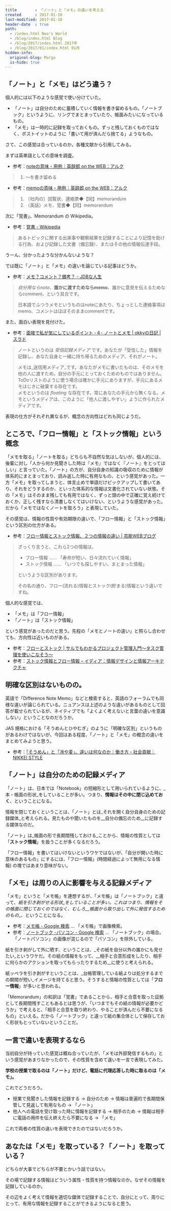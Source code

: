 ```yaml
---
title        : 「ノート」と「メモ」の違いを考える
created      : 2017-01-10
last-modified: 2017-01-10
header-date  : true
path:
  - /index.html Neo's World
  - /blog/index.html Blog
  - /blog/2017/index.html 2017年
  - /blog/2017/01/index.html 01月
hidden-info:
  original-blog: Murga
  is-hide: true
---
```


## 「ノート」と「メモ」はどう違う？

個人的には以下のような感覚で使い分けていた。

- 「ノート」は自分のために蓄積していく情報を書き留めるもの。「ノートブック」というように、リングでまとまっていたり、帳面みたいになっているもの。
- 「メモ」は一時的に記録を取っておくもの。ずっと残しておくものではなく、ポストイットのように「書いて用が済んだら捨てる」ようなもの。

さて、この感覚は合っているのか。各種文献から引用してみる。

まずは英単語としての意味を調査。

- 参考：[noteの意味・用例｜英辞郎 on the WEB：アルク](http://eow.alc.co.jp/search?q=note)

> 1. ～を書き留める

- 参考：[memoの意味・用例｜英辞郎 on the WEB：アルク](http://eow.alc.co.jp/search?q=memo)

> 1. 〔社内の〕回覧状、連絡票◆【同】memorandum
> 2. 〈英話〉メモ、覚書◆【同】memorandum

次に「覚書」、Memorandum の Wikipedia。

- 参考：[覚書 - Wikipedia](https://ja.wikipedia.org/wiki/%E8%A6%9A%E6%9B%B8)

> あるトピックに関する出来事や観察結果を記録することにより記憶を助ける行為、および記録した文書（備忘録）、またはその他の情報伝達手段。

うーん、分かったような分かんないような？

では既に「ノート」と「メモ」の違いを論じている記事はどうか。

- 参考：[メモ？コメント？備考？ - JDBな人生](http://jabnz.blog69.fc2.com/blog-entry-933.html)

> _自分用ならnote_、__誰かに渡すためならmemo__、誰かに意見を伝えるためならcomment、という具合です。
> 
> 日本語でふつうメモというものはnoteにあたり、ちょっとした連絡事項はmemo、コメントはほぼそのままcommentです。

また、面白い表現を見付けた。

- 参考：[面接で私が気にしているポイント -４- ノートとメモ | okkyの日記 | スラド](https://srad.jp/~okky/journal/518085/)

> ノートというのは _受信記録メディア_ です。あなたが「受信した」情報を記録し、あなた自身と一緒に持ち帰るためのメディア、それがノート。
> 
> メモは_送信用メディア_です。あなたがメモに書いたものは、そのメモを他の人に渡すため。自分の手元にとっておくためのものではありません。ToDoリストのように使う場合は確かに手元にありますが、手元にあるメモはじきに破棄する存在です。  
> メモというのは _floating_ な存在です。常にあなたの手元から無くなる。メモというメディアは、このように「他人に渡しやすい」ように作られたメディアです。

表現の仕方がそれぞれ異なるが、概念の方向性はどれも同じようだ。

## ところで、「フロー情報」と「ストック情報」という概念

「メモを取る」「ノートを取る」どちらも不自然な気はしないが、個人的には、後輩に対し「人から何か見聞きした時は『メモ』ではなく『ノート』をとってほしい」と言っていた。「ノート」の方が、自分自身の知識の吸収のために情報が体系的にまとまっており、読み返した時に有用なもの、という感覚があった。一方「メモ」を取ってしまうと、体言止めで単語だけピックアップして書いてあり、それをどうするのか、といった体系的な情報は文書化されていない状態。その「メモ」はそのまま残しても有用ではなく、ずっと頭の中で正確に覚え続けておくか、正しく残すなら清書しなくてはいけない、というような感覚があった。だから「メモではなくノートを取ろう」と表現していた。

その感覚は、情報の性質や有効期限の違いで、「フロー情報」と「ストック情報」という区別の仕方がある。

- 参考：[フロー情報とストック情報、２つの情報の違い | 芸能WEBブログ](http://no2000.com/website/19/)

> ざっくり言うと、これら2つの情報は、
> 
> - フロー情報 …… 「寿命が短い、日々流れていく情報」
> - ストック情報 …… 「いつでも探しやすい、まとまった情報」
> 
> というような区別があります。
> 
> その名の通り、フロー(流れる)情報とストック(貯まる)情報という違いですね。

個人的な感覚では、

- 「メモ」は「フロー情報」
- 「ノート」は「ストック情報」

という感覚があったのだと思う。先程の「メモとノートの違い」と照らし合わせても、方向性は近いものがある。

- 参考：[フローとストック | サルでもわかるプロジェクト管理入門〜タスク管理を使いこなそう〜](https://www.backlog.jp/pm-guide/practice/practice5/practice5_3)
- 参考：[ストック情報とフロー情報 – イディア：情報デザインと情報アーキテクチャ](http://www.idia.jp/report/stock-and-flow-information/)

## 明確な区別はないものの。

英語で「Difference Note Memo」などと検索すると、英語のフォーラムでも同様な違いが論じられている。ニュアンスは上述のような違いがあるものとして回答が載せられているが、ネイティブでも「よくよく考えないと言葉の違いを意識しない」ということなのだろうか。

JAS 規格における「そうめんとひやむぎ」のように「明確な区別」というものがあるわけではないが、今回はある程度、「ノート」と「メモ」の概念の違いをまとめてみようと思う。

- 参考：[「そうめん」と「冷や麦」、違いは何なのか｜働き方・社会貢献｜NIKKEI STYLE](http://style.nikkei.com/article/DGXNASDB18002_Y4A710C1000000)

## 「ノート」は自分のための記録メディア

「ノート」は、日本では「Notebook」の短縮形として用いられているように、_本・帳面の形状_をしていることが多い。つまり、__情報はその中に閉じ込めておく__、ということになる。

情報を閉じておくということは、「ノート」とは_それを開く自分自身のための記録媒体_と考えられる。見たものや聞いたものを__自分の備忘のため__に記録する媒体なのだ。

「ノート」は_帳面の形で長期間残しておける_ことから、情報の性質としては「__ストック情報__」を扱うことが多くなるだろう。

「フロー情報」を書いてはいけないというワケではないが、「自分が開いた時に意味のあるもの」にするには、「フロー情報」(時間経過によって無用になる情報) の塊ではあまり意味がない。

## 「メモ」は周りの人に影響を与える記録メディア

「メモ」というと「メモ帳」を連想するが、「メモ帳」は「ノートブック」と違って、_紙を引き剥がせる形状_をしていることが多い。これはつまり、情報をその帳面に閉じておくのではなく、むしろ__帳面から取り出して外に発信するためのもの__、ということになる。

- 参考：[メモ帳 - Google 検索](https://www.google.co.jp/search?q=メモ帳&tbm=isch) … 「メモ帳」で画像検索。
- 参考：[ノートブック -パソコン - Google 検索](https://www.google.co.jp/search?q=ノートブック+-パソコン&tbm=isch) … 「ノートブック」の場合。「ノートパソコン」の画像が混じるので「パソコン」を除外している。

紙を引き剥がして外に晒す、ということは、_その紙を自分以外の誰かにも見せたい_というワケだ。その紙の情報をもって、__相手と合意形成をしたり、相手に何らかのアクションを取ってもらったりするため__に使うと考えられる。

紙ッペラを引き剥がすということは、_台帳管理している紙よりは処分するまでの期間が短い_イメージを持てると思う。そうすると情報の性質としては「__フロー情報__」が多いと思われる。

「Memorandum」の和訳は「覚書」であることから、相手と合意を取った証拠として長期間残すこともあるとは思うが、「いつまでもその紙の情報が必要かどうか」で考えると、「相手と合意を取り終わり、やることが済んだら不要になるもの」といえる。だから「ノートブック」と違って紙の集合体として保存しておく形状もとっていないということだ。

## 一言で違いを表現するなら

当初自分が持っていた感覚は概ね合っていたが、「メモは外部発信するもの」という感覚があまりなかったので、その性質を含めて違いを一言で表現してみた。

__学校の授業で取るのは「ノート」だけど、電話に代理応答した時に取るのは「メモ」。__

これでどうだろう。

- 授業で見聞きした情報を記録する → 自分のため → 情報は普遍的で長期間保管して見返して有用なもの → 「ノート」
- 他人への電話を受け取った時に情報を記録する → 相手のため → 情報は相手に電話の用件を伝え終えたら不要になる → 「メモ」

これで両者の性質の違いを表現できたのではないだろうか。

## あなたは「メモ」を取っている？「ノート」を取っている？

どちらが大事でどちらが不要とかいう話ではない。

その場で記録する情報はどういう属性・性質を持つ情報なのか。なぜその情報を記録しているのか。

その辺をよく考えて情報を適切な媒体で記録することで、自分にとって、周りにとって、有用な情報を記録することができるようになると思う。
